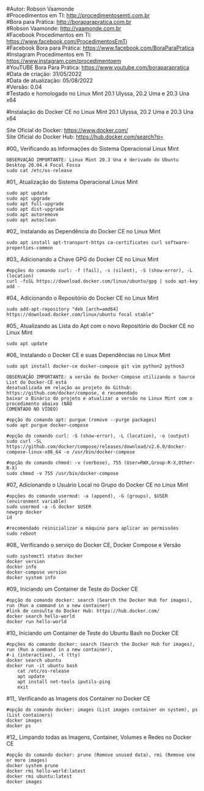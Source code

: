 #Autor: Robson Vaamonde<br>
#Procedimentos em TI: http://procedimentosemti.com.br<br>
#Bora para Prática: http://boraparapratica.com.br<br>
#Robson Vaamonde: http://vaamonde.com.br<br>
#Facebook Procedimentos em TI: https://www.facebook.com/ProcedimentosEmTi<br>
#Facebook Bora para Prática: https://www.facebook.com/BoraParaPratica<br>
#Instagram Procedimentos em TI: https://www.instagram.com/procedimentoem<br>
#YouTUBE Bora Para Prática: https://www.youtube.com/boraparapratica<br>
#Data de criação: 31/05/2022<br>
#Data de atualização: 05/08/2022<br>
#Versão: 0.04<br>
#Testado e homologado no Linux Mint 20.1 Ulyssa, 20.2 Uma e 20.3 Una x64

#Instalação do Docker CE no Linux Mint 20.1 Ulyssa, 20.2 Uma e 20.3 Una x64

Site Oficial do Docker: https://www.docker.com/<br>
Site Oficial do Docker Hub: https://hub.docker.com/search?q=

#00_ Verificando as Informações do Sistema Operacional Linux Mint<br>

	OBSERVAÇÃO IMPORTANTE: Linux Mint 20.3 Una é derivado do Ubuntu Desktop 20.04.4 Focal Fossa
	sudo cat /etc/os-release

#01_ Atualização do Sistema Operacional Linux Mint<br>

	sudo apt update
	sudo apt upgrade
	sudo apt full-upgrade
	sudo apt dist-upgrade
	sudo apt autoremove
	sudo apt autoclean

#02_ Instalando as Dependência do Docker CE no Linux Mint<br>

	sudo apt install apt-transport-https ca-certificates curl software-properties-common

#03_ Adicionando a Chave GPG do Docker CE no Linux Mint<br>

	#opções do comando curl: -f (fail), -s (silent), -S (show-error), -L (location)
	curl -fsSL https://download.docker.com/linux/ubuntu/gpg | sudo apt-key add -

#04_ Adicionando o Repositório do Docker CE no Linux Mint<br>

	sudo add-apt-repository "deb [arch=amd64] https://download.docker.com/linux/ubuntu focal stable"

#05_ Atualizando as Lista do Apt com o novo Repositório do Docker CE no Linux Mint<br>

	sudo apt update

#06_ Instalando o Docker CE e suas Dependências no Linux Mint<br>

	sudo apt install docker-ce docker-compose git vim python2 python3

	OBSERVAÇÃO IMPORTANTE: a versão do Docker-Compose utilizando o Source List do Docker-CE está
	desatualizada em relação ao projeto do Github: https://github.com/docker/compose, é recomendado
	baixar o Binário do projeto e atualizar a versão no Linux Mint com o procedimento abaixo (NÃO
	COMENTADO NO VÍDEO)

	#opção do comando apt: purgue (remove --purge packages)
	sudo apt purgue docker-compose
	
	#opção do comando curl: -S (show-error), -L (location), -o (output)
	sudo curl -SL https://github.com/docker/compose/releases/download/v2.6.0/docker-compose-linux-x86_64 -o /usr/bin/docker-compose
	
	#opção do comando chmod: -v (verbose), 755 (User=RWX,Group-R-X,Other-R-X)
	sudo chmod -v 755 /usr/bin/docker-compose

#07_ Adicionando o Usuário Local no Grupo do Docker CE no Linux Mint<br>

	#opções do comando usermod: -a (append), -G (groups), $USER (environment variable)
	sudo usermod -a -G docker $USER
	newgrp docker
	id
	
	#recomendado reinicializar a máquina para aplicar as permissões
	sudo reboot

#08_ Verificando o serviço do Docker CE, Docker Compose e Versão<br>

	sudo systemctl status docker
	docker version
	docker info
	docker-compose version
	docker system info

#09_ Iniciando um Container de Teste do Docker CE<br>

	#opção do comando docker: search (Search the Docker Hub for images), run (Run a command in a new container)
	#link de consulta do Docker Hub: https://hub.docker.com/
	docker search hello-world
	docker run hello-world

#10_ Iniciando um Container de Teste do Ubuntu Bash no Docker CE<br>

	#opções do comando docker: search (Search the Docker Hub for images), run (Run a command in a new container), 
	#-i (interactive), -t (tty)
	docker search ubuntu
	docker run -it ubuntu bash
		cat /etc/os-release
		apt update
		apt install net-tools iputils-ping
		exit

#11_ Verificando as Imagens dos Container no Docker CE<br>

	#opção do comando docker: images (List images container on system), ps (List containers)
	docker images
	docker ps

#12_ Limpando todas as Imagens, Container, Volumes e Redes no Docker CE<br>

	#opção do comando docker: prune (Remove unused data), rmi (Remove one or more images)
	docker system prune
	docker rmi hello-world:latest
	docker rmi ubuntu:latest
	docker images